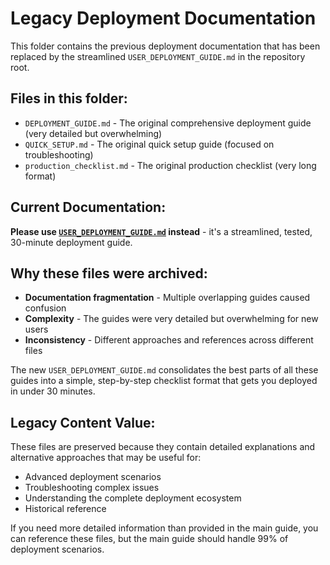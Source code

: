 # Legacy Deployment Documentation

This folder contains the previous deployment documentation that has been replaced by the streamlined `USER_DEPLOYMENT_GUIDE.md` in the repository root.

## Files in this folder:
- `DEPLOYMENT_GUIDE.md` - The original comprehensive deployment guide (very detailed but overwhelming)
- `QUICK_SETUP.md` - The original quick setup guide (focused on troubleshooting)
- `production_checklist.md` - The original production checklist (very long format)

## Current Documentation:
**Please use [`USER_DEPLOYMENT_GUIDE.md`](../USER_DEPLOYMENT_GUIDE.md) instead** - it's a streamlined, tested, 30-minute deployment guide.

## Why these files were archived:
- **Documentation fragmentation** - Multiple overlapping guides caused confusion
- **Complexity** - The guides were very detailed but overwhelming for new users
- **Inconsistency** - Different approaches and references across different files

The new `USER_DEPLOYMENT_GUIDE.md` consolidates the best parts of all these guides into a simple, step-by-step checklist format that gets you deployed in under 30 minutes.

## Legacy Content Value:
These files are preserved because they contain detailed explanations and alternative approaches that may be useful for:
- Advanced deployment scenarios
- Troubleshooting complex issues
- Understanding the complete deployment ecosystem
- Historical reference

If you need more detailed information than provided in the main guide, you can reference these files, but the main guide should handle 99% of deployment scenarios.